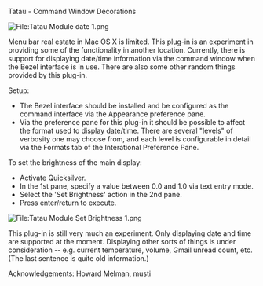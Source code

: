Tatau - Command Window Decorations

![<File:Tatau> Module date
1.png](Tatau_Module_date_1.png "File:Tatau Module date 1.png")

Menu bar real estate in Mac OS X is limited. This plug-in is an
experiment in providing some of the functionality in another location.
Currently, there is support for displaying date/time information via the
command window when the Bezel interface is in use. There are also some
other random things provided by this plug-in.

Setup:

-   The Bezel interface should be installed and be configured as the
    command interface via the Appearance preference pane.
-   Via the preference pane for this plug-in it should be possible to
    affect the format used to display date/time. There are several
    "levels" of verbosity one may choose from, and each level is
    configurable in detail via the Formats tab of the Interational
    Preference Pane.

To set the brightness of the main display:

-   Activate Quicksilver.
-   In the 1st pane, specify a value between 0.0 and 1.0 via text entry
    mode.
-   Select the 'Set Brightness' action in the 2nd pane.
-   Press enter/return to execute.

![<File:Tatau> Module Set Brightness
1.png](Tatau_Module_Set_Brightness_1.png "File:Tatau Module Set Brightness 1.png")

This plug-in is still very much an experiment. Only displaying date and
time are supported at the moment. Displaying other sorts of things is
under consideration -- e.g. current temperature, volume, Gmail unread
count, etc. (The last sentence is quite old information.)

Acknowledgements: Howard Melman, musti